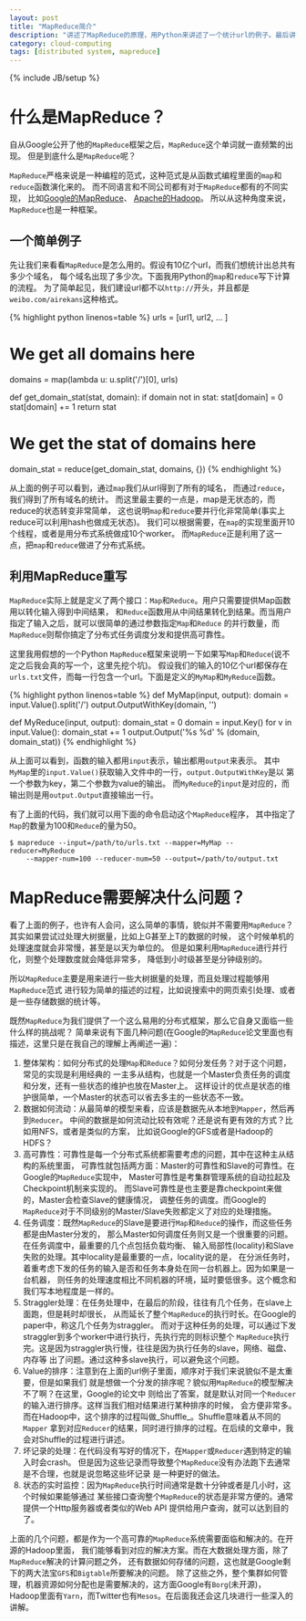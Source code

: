 ```yaml
---
layout: post
title: "MapReduce简介"
description: "讲述了MapReduce的原理，用Python来讲述了一个统计url的例子。最后讲了MapReduce面临的挑战和一些解决方法。"
category: cloud-computing
tags: [distributed system, mapreduce]
---
```

{% include JB/setup %}

# 什么是MapReduce？

自从Google公开了他的`MapReduce`框架之后，`MapReduce`这个单词就一直频繁的出现。
但是到底什么是`MapReduce`呢？

`MapReduce`严格来说是一种编程的范式，这种范式是从函数式编程里面的`map`和`reduce`函数演化来的。
而不同语言和不同公司都有对于`MapReduce`都有的不同实现，
比如[Google的MapReduce](http://research.google.com/archive/mapreduce.html)、
[Apache的Hadoop](http://hadoop.apache.org/)。
所以从这种角度来说，`MapReduce`也是一种框架。

## 一个简单例子

先让我们来看看`MapReduce`是怎么用的。假设有10亿个url，而我们想统计出总共有多少个域名，
每个域名出现了多少次。下面我用Python的`map`和`reduce`写下计算的流程。
为了简单起见，我们建设url都不以`http://`开头，并且都是`weibo.com/airekans`这种格式。

{% highlight python linenos=table %}
urls = [url1, url2, ... ]
# We get all domains here
domains = map(lambda u: u.split('/')[0], urls)

def get_domain_stat(stat, domain):
    if domain not in stat:
        stat[domain] = 0
    stat[domain] += 1
    return stat

# We get the stat of domains here
domain_stat = reduce(get_domain_stat, domains, {})
{% endhighlight %}

从上面的例子可以看到，通过`map`我们从url得到了所有的域名，
而通过`reduce`，我们得到了所有域名的统计。
而这里最主要的一点是，map是无状态的，而reduce的状态转变非常简单，
这也说明`map`和`reduce`要并行化非常简单(事实上reduce可以利用hash也做成无状态)。
我们可以根据需要，在`map`的实现里面开10个线程，或者是用分布式系统做成10个worker。
而`MapReduce`正是利用了这一点，把`map`和`reduce`做进了分布式系统。

## 利用MapReduce重写

`MapReduce`实际上就是定义了两个接口：`Map`和`Reduce`。用户只需要提供Map函数用以转化输入得到中间结果，
和`Reduce`函数用从中间结果转化到结果。而当用户指定了输入之后，就可以很简单的通过参数指定`Map`和`Reduce`
的并行数量，而`MapReduce`则帮你搞定了分布式任务调度分发和提供高可靠性。

这里我用假想的一个Python `MapReduce`框架来说明一下如果写`Map`和`Reduce`(说不定之后我会真的写一个，这里先挖个坑)。
假设我们的输入的10亿个url都保存在`urls.txt`文件，而每一行包含一个url。下面是定义的`MyMap`和`MyReduce`函数。

{% highlight python linenos=table %}
def MyMap(input, output):
    domain = input.Value().split('/')
    output.OutputWithKey(domain, '')
    
def MyReduce(input, output):
    domain_stat = 0
    domain = input.Key()
    for v in input.Value():
        domain_stat += 1
    output.Output('%s %d' % (domain, domain_stat))
{% endhighlight %}

从上面可以看到，函数的输入都用`input`表示，输出都用`output`来表示。
其中`MyMap`里的`input.Value()`获取输入文件中的一行，`output.OutputWithKey`是以
第一个参数为key，第二个参数为value的输出。
而`MyReduce`的`input`是对应的，而输出则是用`output.Output`直接输出一行。

有了上面的代码，我们就可以用下面的命令启动这个`MapReduce`程序，
其中指定了`Map`的数量为100和`Reduce`的量为50。

    $ mapreduce --input=/path/to/urls.txt --mapper=MyMap --reducer=MyReduce
        --mapper-num=100 --reducer-num=50 --output=/path/to/output.txt

# MapReduce需要解决什么问题？

看了上面的例子，也许有人会问，这么简单的事情，貌似并不需要用`MapReduce`？
其实如果尝试过处理大树据量，比如上G甚至上T的数据的时候，
这个时候单机的处理速度就会非常慢，甚至是以天为单位的。
但是如果利用`MapReduce`进行并行化，则整个处理数度就会降低非常多，
降低到小时级甚至是分钟级别的。

所以`MapReduce`主要是用来进行一些大树据量的处理，而且处理过程能够用`MapReduce`范式
进行较为简单的描述的过程，比如说搜索中的网页索引处理、或者是一些存储数据的统计等。

既然`MapReduce`为我们提供了一个这么易用的分布式框架，那么它自身又面临一些什么样的挑战呢？
简单来说有下面几种问题(在Google的`MapReduce`论文里面也有描述，这里只是在我自己的理解上再阐述一遍)：

1. 整体架构：如何分布式的处理`Map`和`Reduce`？如何分发任务？对于这个问题，常见的实现是利用经典的
    一主多从结构，也就是一个Master负责任务的调度和分发，还有一些状态的维护也放在Master上。
    这样设计的优点是状态的维护很简单，一个Master的状态可以省去多主的一些状态不一致。
2. 数据如何流动：从最简单的模型来看，应该是数据先从本地到`Mapper`，然后再到`Reducer`。
    中间的数据是如何流动比较有效呢？还是说有更有效的方式？比如用NFS，或者是类似的方案，
    比如说Google的GFS或者是Hadoop的HDFS？
3. 高可靠性：可靠性是每一个分布式系统都需要考虑的问题，其中在这种主从结构的系统里面，
    可靠性就包括两方面：Master的可靠性和Slave的可靠性。在Google的`MapReduce`实现中，
    Master可靠性是考集群管理系统的自动拉起及Checkpoint机制来实现的。
    而Slave可靠性是也主要是靠checkpoint来做的，Master会检查Slave的健康情况，
    调整任务的调度。而Google的`MapReduce`对于不同级别的Master/Slave失败都定义了对应的处理措施。
4. 任务调度：既然`MapReduce`的Slave是要进行`Map`和`Reduce`的操作，而这些任务都是由Master分发的，
    那么Master如何调度任务则又是一个很重要的问题。在任务调度中，最重要的几个点包括负载均衡、
    输入局部性(locality)和Slave失败的处理。其中locality是最重要的一点，locality说的是，
    在分派任务时，着重考虑下发的任务的输入是否和任务本身处在同一台机器上。因为如果是一台机器，
    则任务的处理速度相比不同机器的环境，延时要低很多。这个概念和我们写本地程度是一样的。
5. Straggler处理：在任务处理中，在最后的阶段，往往有几个任务，在slave上面跑，但是耗时却很长，
    从而延长了整个`MapReduce`的执行时长。在Google的paper中，称这几个任务为straggler。
    而对于这种任务的处理，可以通过下发straggler到多个worker中进行执行，先执行完的则标识整个
    `MapReduce`执行完。这是因为straggler执行慢，往往是因为执行任务的slave，网络、磁盘、内存等
    出了问题。通过这种多slave执行，可以避免这个问题。
6. Value的排序：注意到在上面的url例子里面，顺序对于我们来说貌似不是太重要，但是如果我们
    就是想做一个分发的排序呢？貌似用`MapReduce`的模型解决不了啊？在这里，Google的论文中
    则给出了答案，就是默认对同一个`Reducer`的输入进行排序。这样当我们相对结果进行某种排序的时候，
    会方便非常多。而在Hadoop中，这个排序的过程叫做_Shuffle_。Shuffle意味着从不同的`Mapper`
    拿到对应`Reducer`的结果，同时进行排序的过程。在后续的文章中，我会对Shuffle的过程进行讲述。
7. 坏记录的处理：在代码没有写好的情况下，在`Mapper`或`Reducer`遇到特定的输入时会crash。
    但是因为这些记录而导致整个`MapReduce`没有办法跑下去通常是不合理，也就是说忽略这些坏记录
    是一种更好的做法。
8. 状态的实时监控：因为`MapReduce`执行时间通常是数十分钟或者是几小时，这个时候如果能够通过
    某些接口查询整个`MapReduce`的状态是非常方便的。通常提供一个Http服务器或者类似的Web API
    提供给用户查询，就可以达到目的了。

上面的几个问题，都是作为一个高可靠的`MapReduce`系统需要面临和解决的。在开源的Hadoop里面，
我们能够看到对应的解决方案。而在大数据处理方面，除了`MapReduce`解决的计算问题之外，
还有数据如何存储的问题，这也就是Google剩下的两大法宝`GFS`和`Bigtable`所要解决的问题。
除了这些之外，整个集群如何管理，机器资源如何分配也是需要解决的，这方面Google有`Borg`(未开源)，
Hadoop里面有`Yarn`，而Twitter也有`Mesos`。在后面我还会这几块进行一些深入的讲解。
